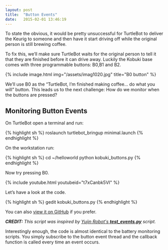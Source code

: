 ```yaml
---
layout: post
title:  "Button Events"
date:   2015-02-01 13:46:19
---
```


To state the obvious, it would be pretty unsuccessful for TurtleBot to deliver the Keurig to someone and then have it start driving off while the original person is still brewing coffee.

To fix this, we’ll make sure TurtleBot waits for the original person to tell it that they are finished before it can drive away. Luckily the Kobuki base comes with three programmable buttons: B0,B1 and B2.


{% include image.html img="/assets/imag1020.jpg" title="B0 button" %}

We’ll use B0 as the “TurtleBot, I’m finished making coffee… do what you will” button. This leads us to the next challenge: How do we monitor when the buttons are pressed?

## Monitoring Button Events

On TurtleBot open a terminal and run:

{% highlight sh %}
roslaunch turtlebot_bringup minimal.launch
{% endhighlight %}

On the workstation run:

{% highlight sh %}
cd ~/helloworld
python kobuki_buttons.py
{% endhighlight %}

Now try pressing B0.

{% include youtube.html youtubeid="t7xCanbk5VI" %}

Let’s have a look at the code.

{% highlight sh %}
gedit kobuki_buttons.py
{% endhighlight %}

You can also [view it on GitHub](https://github.com/markwsilliman/turtlebot/blob/master/kobuki_buttons.py) if you prefer.

***CREDIT:** This script was inspired by [Yujin Robot's **test_events.py**](https://github.com/yujinrobot/kobuki/blob/f99e495b2b3be1e62495119809c58ccb58909f67/kobuki_testsuite/scripts/test_events.py) script.*

Interestingly enough, the code is almost identical to the battery monitoring scripts. You simply subscribe to the button event thread and the callback function is called every time an event occurs.
